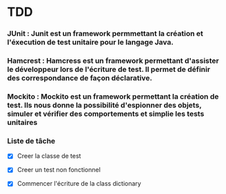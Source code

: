 # TDD 
### __JUnit__ : Junit est un framework permmettant la création et l'éxecution de test unitaire pour le langage Java. 
### __Hamcrest__ : Hamcress est un framework permettant d'assister le développeur lors de l'écriture de test. Il permet de définir des correspondance de façon déclarative.
### __Mockito__ : Mockito est un framework permettant la création de test. Ils nous donne la possibilité d'espionner des objets, simuler et vérifier des comportements et simplie les tests unitaires

### __Liste de tâche__
- [x] Creer la classe de test 
- [x] Creer un test non fonctionnel 
- [x] Commencer l'écriture de la class dictionary 


